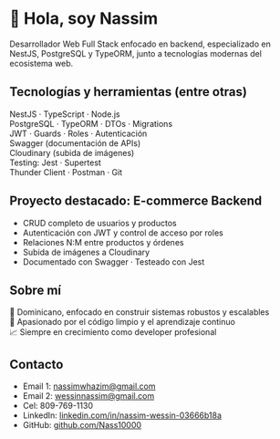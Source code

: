 # 👋 Hola, soy Nassim

Desarrollador Web Full Stack enfocado en backend, especializado en NestJS, PostgreSQL y TypeORM, junto a tecnologías modernas del ecosistema web.

## Tecnologías y herramientas (entre otras)
NestJS · TypeScript · Node.js  
PostgreSQL · TypeORM · DTOs · Migrations  
JWT · Guards · Roles · Autenticación  
Swagger (documentación de APIs)  
Cloudinary (subida de imágenes)  
Testing: Jest · Supertest  
Thunder Client · Postman · Git  

## Proyecto destacado: E-commerce Backend
- CRUD completo de usuarios y productos  
- Autenticación con JWT y control de acceso por roles  
- Relaciones N:M entre productos y órdenes  
- Subida de imágenes a Cloudinary  
- Documentado con Swagger · Testeado con Jest  

## Sobre mí
📍 Dominicano, enfocado en construir sistemas robustos y escalables  
🧠 Apasionado por el código limpio y el aprendizaje continuo  
📈 Siempre en crecimiento como developer profesional  

## Contacto
- Email 1: [nassimwhazim@gmail.com](mailto:nassimwhazim@gmail.com)  
- Email 2: [wessinnassim@gmail.com](mailto:wessinnassim@gmail.com)  
- Cel: 809-769-1130  
- LinkedIn: [linkedin.com/in/nassim-wessin-03666b18a](https://www.linkedin.com/in/nassim-wessin-03666b18a)  
- GitHub: [github.com/Nass10000](https://github.com/Nass10000)  
